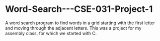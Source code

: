 # Word-Search---CSE-031-Project-1
A word search program to find words in a grid starting with the first letter and moving through the adjacent letters. This was a project for my assembly class, for which we started with C. 
